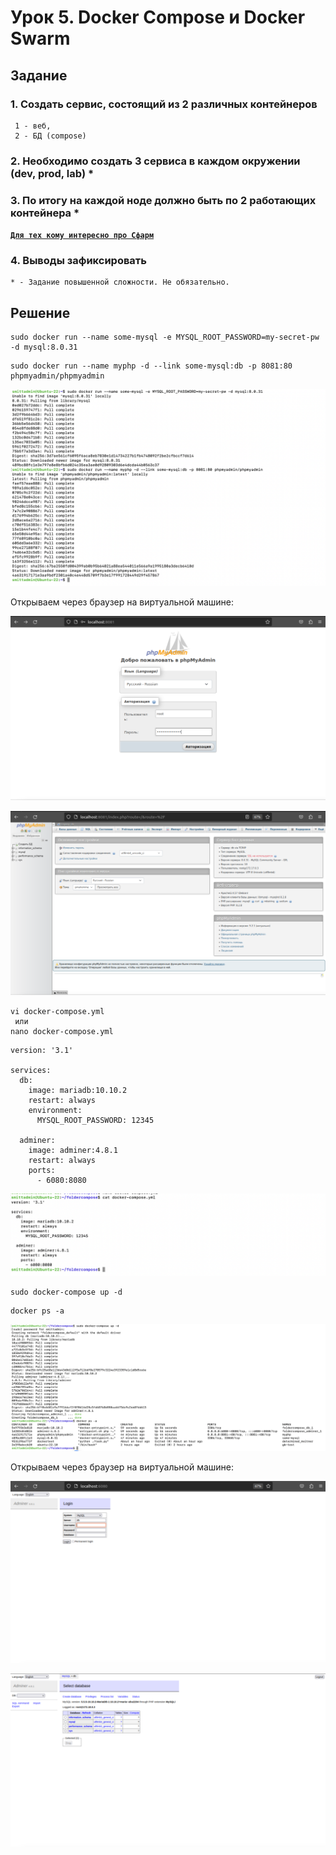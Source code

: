 # Урок 5. Docker Compose и Docker Swarm

## Задание

### 1. Создать сервис, состоящий из 2 различных контейнеров

```
 1 - веб,
 2 - БД (compose)
```

### 2. Необходимо создать 3 сервиса в каждом окружении (dev, prod, lab) *

### 3. По итогу на каждой ноде должно быть по 2 работающих контейнера *

[**`Для тех кому интересно про Сфарм`**](https://github.com/Terekhov-A-S/Containerization-Seminar_5)

### 4. Выводы зафиксировать

```
* - Задание повышенной сложности. Не обязательно.
```

## Решение

```
sudo docker run --name some-mysql -e MYSQL_ROOT_PASSWORD=my-secret-pw -d mysql:8.0.31

```

```
sudo docker run --name myphp -d --link some-mysql:db -p 8081:80 phpmyadmin/phpmyadmin
```

![sudo docker run](https://github.com/SmiTTR77/Containerization/blob/main/HW5/img/1.png)

Открываем через браузер на виртуальной машине:

![localhost:8081](https://github.com/SmiTTR77/Containerization/blob/main/HW5/img/2.png)

![localhost:8081](https://github.com/SmiTTR77/Containerization/blob/main/HW5/img/3.png)

```
vi docker-compose.yml
 или
nano docker-compose.yml
```

```
version: '3.1'

services:
  db:
    image: mariadb:10.10.2
    restart: always
    environment:
      MYSQL_ROOT_PASSWORD: 12345
        
  adminer:
    image: adminer:4.8.1
    restart: always
    ports:
      - 6080:8080

```

![docker-compose.yml](https://github.com/SmiTTR77/Containerization/blob/main/HW5/img/4.png)

```
sudo docker-compose up -d
```

```
docker ps -a
```

![udo docker-compose up -d](https://github.com/SmiTTR77/Containerization/blob/main/HW5/img/5.png)

Открываем через браузер на виртуальной машине:

![localhost:6080](https://github.com/SmiTTR77/Containerization/blob/main/HW5/img/6.png)

![localhost:6080](https://github.com/SmiTTR77/Containerization/blob/main/HW5/img/7.png)
